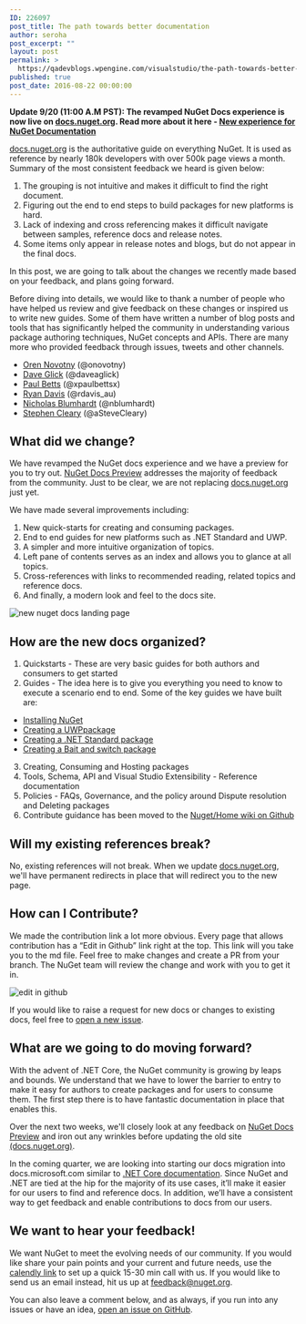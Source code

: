 ```yaml
---
ID: 226097
post_title: The path towards better documentation
author: seroha
post_excerpt: ""
layout: post
permalink: >
  https://qadevblogs.wpengine.com/visualstudio/the-path-towards-better-documentation/
published: true
post_date: 2016-08-22 00:00:00
---
```

**Update 9/20 (11:00 A.M PST): The revamped NuGet Docs experience is now live on [docs.nuget.org][1]. Read more about it here - [New experience for NuGet Documentation][2]**

[docs.nuget.org][1] is the authoritative guide on everything NuGet. It is used as reference by nearly 180k developers with over 500k page views a month. Summary of the most consistent feedback we heard is given below:

1.  The grouping is not intuitive and makes it difficult to find the right document.
2.  Figuring out the end to end steps to build packages for new platforms is hard.
3.  Lack of indexing and cross referencing makes it difficult navigate between samples, reference docs and release notes.
4.  Some items only appear in release notes and blogs, but do not appear in the final docs.

In this post, we are going to talk about the changes we recently made based on your feedback, and plans going forward.

Before diving into details, we would like to thank a number of people who have helped us review and give feedback on these changes or inspired us to write new guides. Some of them have written a number of blog posts and tools that has significantly helped the community in understanding various package authoring techniques, NuGet concepts and APIs. There are many more who provided feedback through issues, tweets and other channels.

*   [Oren Novotny][3] (@onovotny)
*   [Dave Glick][4] (@daveaglick)
*   [Paul Betts][5] (@xpaulbettsx)
*   [Ryan Davis][6] (@rdavis_au)
*   [Nicholas Blumhardt][7] (@nblumhardt)
*   [Stephen Cleary][8] (@aSteveCleary)

## What did we change?

We have revamped the NuGet docs experience and we have a preview for you to try out. [NuGet Docs Preview][9] addresses the majority of feedback from the community. Just to be clear, we are not replacing [docs.nuget.org][1] just yet.

We have made several improvements including:

1.  New quick-starts for creating and consuming packages.
2.  End to end guides for new platforms such as .NET Standard and UWP.
3.  A simpler and more intuitive organization of topics.
4.  Left pane of contents serves as an index and allows you to glance at all topics.
5.  Cross-references with links to recommended reading, related topics and reference docs.
6.  And finally, a modern look and feel to the docs site.

![new nuget docs landing page][10]

## How are the new docs organized?

1.  Quickstarts - These are very basic guides for both authors and consumers to get started 
2.  Guides - The idea here is to give you everything you need to know to execute a scenario end to end. Some of the key guides we have built are:

*   [Installing NuGet][11]
*   [Creating a UWPpackage][12]
*   [Creating a .NET Standard package][13]
*   [Creating a Bait and switch package][14]

<ol start="3">
  <li>
    Creating, Consuming and Hosting packages
  </li>
  <li>
    Tools, Schema, API and Visual Studio Extensibility - Reference documentation
  </li>
  <li>
    Policies - FAQs, Governance, and the policy around Dispute resolution and Deleting packages
  </li>
  <li>
    Contribute guidance has been moved to the <a href="https://github.com/NuGet/Home/wiki/Contribute-to-NuGet">Nuget/Home wiki on Github</a>
  </li>
</ol>

## Will my existing references break?

No, existing references will not break. When we update [docs.nuget.org][1], we'll have permanent redirects in place that will redirect you to the new page.

## How can I Contribute?

We made the contribution link a lot more obvious. Every page that allows contribution has a “Edit in Github” link right at the top. This link will you take you to the md file. Feel free to make changes and create a PR from your branch. The NuGet team will review the change and work with you to get it in.

![edit in github][15]

If you would like to raise a request for new docs or changes to existing docs, feel free to [open a new issue][16].

## What are we going to do moving forward?

With the advent of .NET Core, the NuGet community is growing by leaps and bounds. We understand that we have to lower the barrier to entry to make it easy for authors to create packages and for users to consume them. The first step there is to have fantastic documentation in place that enables this.

Over the next two weeks, we'll closely look at any feedback on [NuGet Docs Preview][9] and iron out any wrinkles before updating the old site [(docs.nuget.org)][1].

In the coming quarter, we are looking into starting our docs migration into docs.microsoft.com similar to [.NET Core documentation][17]. Since NuGet and .NET are tied at the hip for the majority of its use cases, it’ll make it easier for our users to find and reference docs. In addition, we’ll have a consistent way to get feedback and enable contributions to docs from our users.

## We want to hear your feedback!

We want NuGet to meet the evolving needs of our community. If you would like share your pain points and your current and future needs, use the [calendly link][18] to set up a quick 15-30 min call with us. If you would like to send us an email instead, hit us up at <feedback@nuget.org>.

You can also leave a comment below, and as always, if you run into any issues or have an idea, [open an issue on GitHub][16].

 [1]: https://docs.nuget.org
 [2]: http://blog.nuget.org/20160920/NuGet-Docs-GoLive.html
 [3]: https://oren.codes/
 [4]: http://daveaglick.com/
 [5]: http://paulbetts.org/
 [6]: http://ryandavis.io/
 [7]: https://nblumhardt.com/
 [8]: http://blog.stephencleary.com/
 [9]: https://docspreview.nuget.org
 [10]: https://devblogs.microsoft.com/nuget/wp-content/uploads/sites/49/2019/05/nuget_docs_website.png
 [11]: https://docspreview.nuget.org/ndocs/guides/install-nuget
 [12]: https://docspreview.nuget.org/ndocs/guides/build-for-uwp
 [13]: https://docspreview.nuget.org/ndocs/guides/build-for-net%20standard
 [14]: https://docspreview.nuget.org/ndocs/guides/create-cross-platform-packages
 [15]: https://devblogs.microsoft.com/nuget/wp-content/uploads/sites/49/2019/05/edit_in_github.png
 [16]: https://github.com/NuGet/Home/issues
 [17]: https://docs.microsoft.com/en-us/dotnet/articles/core/index
 [18]: https://calendly.com/harikm/nuget-feedback